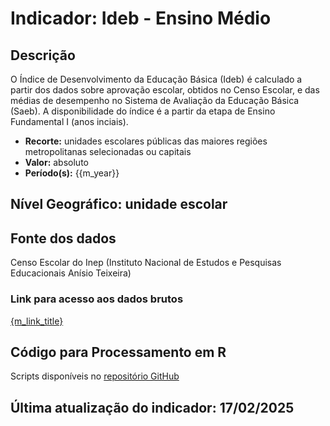 # Indicador: Ideb - Ensino Médio

## Descrição

O Índice de Desenvolvimento da Educação Básica (Ideb) é calculado a partir dos dados sobre aprovação escolar, obtidos no Censo Escolar, e das médias de desempenho no Sistema de Avaliação da Educação Básica (Saeb). A disponibilidade do índice é a partir da etapa de Ensino Fundamental I (anos inciais).

- **Recorte:** unidades escolares públicas das maiores regiões metropolitanas selecionadas ou capitais
- **Valor:** absoluto
- **Período(s):** {{m_year}}

## Nível Geográfico: **unidade escolar**

## Fonte dos dados
Censo Escolar do Inep (Instituto Nacional de Estudos e Pesquisas Educacionais Anísio Teixeira)

### Link para acesso aos dados brutos

[{m_link_title}]({m_link})

## Código para Processamento em R
Scripts disponíveis no [repositório GitHub](https://github.com/cem-usp/georedus)

## Última atualização do indicador: 17/02/2025
